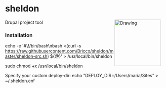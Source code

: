 
sheldon
=======

<img src="http://static.tumblr.com/c113d01a158794b10e90edc31fd1970a/aqbhuu2/v9Bmq5ms7/tumblr_static_sheldon_cooper_by_parkerjademerce-d3fra09.png" alt="Drawing" width="150" align="right"/>
Drupal project tool

### Installation ###
echo -e '#\\!/bin/bash\nbash <(curl -s https://raw.githubusercontent.com/Bricco/sheldon/master/sheldon-src.sh) ${@}' > /usr/local/bin/sheldon 

sudo chmod +x /usr/local/bin/sheldon



Specify your custom deploy-dir:
echo "DEPLOY_DIR=/Users/maria/Sites" > ~/.sheldon.cnf



